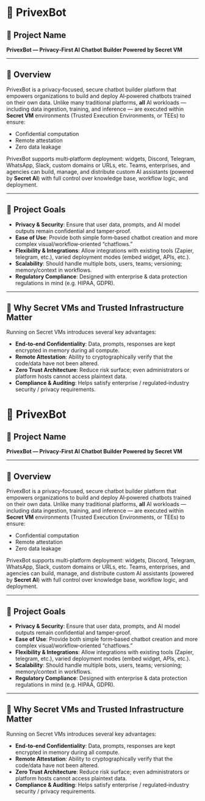 # 📘 PrivexBot

## 🔖 Project Name

**PrivexBot — Privacy‑First AI Chatbot Builder Powered by Secret VM**

---

## 📌 Overview

PrivexBot is a privacy‑focused, secure chatbot builder platform that empowers organizations to build and deploy AI‑powered chatbots trained on their own data. Unlike many traditional platforms, **all** AI workloads — including data ingestion, training, and inference — are executed within **Secret VM** environments (Trusted Execution Environments, or TEEs) to ensure:

- Confidential computation
- Remote attestation
- Zero data leakage

PrivexBot supports multi‑platform deployment: widgets, Discord, Telegram, WhatsApp, Slack, custom domains or URLs, etc. Teams, enterprises, and agencies can build, manage, and distribute custom AI assistants (powered by **Secret AI**) with full control over knowledge base, workflow logic, and deployment.

---

## 🚀 Project Goals

- **Privacy & Security**: Ensure that user data, prompts, and AI model outputs remain confidential and tamper‑proof.
- **Ease of Use**: Provide both simple form‑based chatbot creation and more complex visual/workflow‑oriented “chatflows.”
- **Flexibility & Integrations**: Allow integrations with existing tools (Zapier, telegram, etc.), varied deployment modes (embed widget, APIs, etc.).
- **Scalability**: Should handle multiple bots, users, teams; versioning; memory/context in workflows.
- **Regulatory Compliance**: Designed with enterprise & data protection regulations in mind (e.g. HIPAA, GDPR).

---

## 🔐 Why Secret VMs and Trusted Infrastructure Matter

Running on Secret VMs introduces several key advantages:

- **End‑to‑end Confidentiality**: Data, prompts, responses are kept encrypted in memory during all compute.
- **Remote Attestation**: Ability to cryptographically verify that the code/data have not been altered.
- **Zero Trust Architecture**: Reduce risk surface; even administrators or platform hosts cannot access plaintext data.
- **Compliance & Auditing**: Helps satisfy enterprise / regulated‑industry security / privacy requirements.

# 📘 PrivexBot

## 🔖 Project Name

**PrivexBot — Privacy‑First AI Chatbot Builder Powered by Secret VM**

---

## 📌 Overview

PrivexBot is a privacy‑focused, secure chatbot builder platform that empowers organizations to build and deploy AI‑powered chatbots trained on their own data. Unlike many traditional platforms, **all** AI workloads — including data ingestion, training, and inference — are executed within **Secret VM** environments (Trusted Execution Environments, or TEEs) to ensure:

- Confidential computation
- Remote attestation
- Zero data leakage

PrivexBot supports multi‑platform deployment: widgets, Discord, Telegram, WhatsApp, Slack, custom domains or URLs, etc. Teams, enterprises, and agencies can build, manage, and distribute custom AI assistants (powered by **Secret AI**) with full control over knowledge base, workflow logic, and deployment.

---

## 🚀 Project Goals

- **Privacy & Security**: Ensure that user data, prompts, and AI model outputs remain confidential and tamper‑proof.
- **Ease of Use**: Provide both simple form‑based chatbot creation and more complex visual/workflow‑oriented “chatflows.”
- **Flexibility & Integrations**: Allow integrations with existing tools (Zapier, telegram, etc.), varied deployment modes (embed widget, APIs, etc.).
- **Scalability**: Should handle multiple bots, users, teams; versioning; memory/context in workflows.
- **Regulatory Compliance**: Designed with enterprise & data protection regulations in mind (e.g. HIPAA, GDPR).

---

## 🔐 Why Secret VMs and Trusted Infrastructure Matter

Running on Secret VMs introduces several key advantages:

- **End‑to‑end Confidentiality**: Data, prompts, responses are kept encrypted in memory during all compute.
- **Remote Attestation**: Ability to cryptographically verify that the code/data have not been altered.
- **Zero Trust Architecture**: Reduce risk surface; even administrators or platform hosts cannot access plaintext data.
- **Compliance & Auditing**: Helps satisfy enterprise / regulated‑industry security / privacy requirements.
